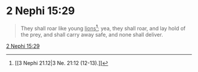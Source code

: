 # 2 Nephi 15:29

> They shall roar like young <u>lions</u>[^a]; yea, they shall roar, and lay hold of the prey, and shall carry away safe, and none shall deliver.

[2 Nephi 15:29](https://www.churchofjesuschrist.org/study/scriptures/bofm/2-ne/15?lang=eng&id=p29#p29)


[^a]: [[3 Nephi 21.12|3 Ne. 21:12 (12-13).]]
